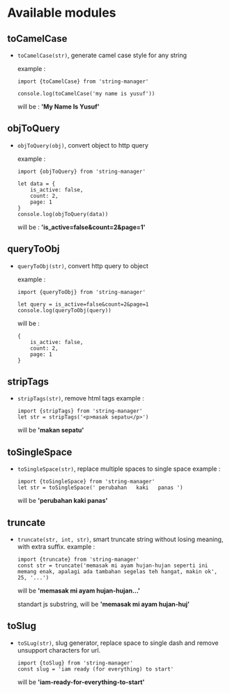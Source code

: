 # Available modules

## toCamelCase 
- `toCamelCase(str)`, generate camel case style for any string 

    example :
    ```
    import {toCamelCase} from 'string-manager'

    console.log(toCamelCase('my name is yusuf'))
    ``` 
    will be : **'My Name Is Yusuf'**

## objToQuery
- `objToQuery(obj)`, convert object to http query 

    example :

    ```
    import {objToQuery} from 'string-manager'

    let data = {
        is_active: false,
        count: 2,
        page: 1
    }
    console.log(objToQuery(data))

    ```
    will be : **'is_active=false&count=2&page=1'**

## queryToObj
- `queryToObj(str)`, convert http query to object

    example : 
    ```
    import {queryToObj} from 'string-manager'

    let query = is_active=false&count=2&page=1
    console.log(queryToObj(query))
    ```

    will be :
    ```
    {
        is_active: false,
        count: 2,
        page: 1
    }
    ```
## stripTags
- `stripTags(str)`, remove html tags 
    example : 
    ```
    import {stripTags} from 'string-manager'
    let str = stripTags('<p>masak sepatu</p>')
    ```
    will be **'makan sepatu'**

## toSingleSpace
- `toSingleSpace(str)`, replace multiple spaces to single space
    example :
    ```
    import {toSingleSpace} from 'string-manager'
    let str = toSingleSpace(' perubahan   kaki   panas ')

    ```
    will be **'perubahan kaki panas'**

## truncate
- `truncate(str, int, str)`, smart truncate string without losing meaning, with extra suffix.
  example :
  ```
  import {truncate} from 'string-manager'
  const str = truncate('memasak mi ayam hujan-hujan seperti ini memang enak, apalagi ada tambahan segelas teh hangat, makin ok', 25, '...')
  ```
  will be **'memasak mi ayam hujan-hujan...'**

  standart js substring, will be **'memasak mi ayam hujan-huj'**

## toSlug
- `toSLug(str)`, slug generator, replace space to single dash and remove unsupport characters for url.
    ```
    import {toSlug} from 'string-manager'
    const slug = 'iam ready (for everything) to start'
    ```
    will be **'iam-ready-for-everything-to-start'**